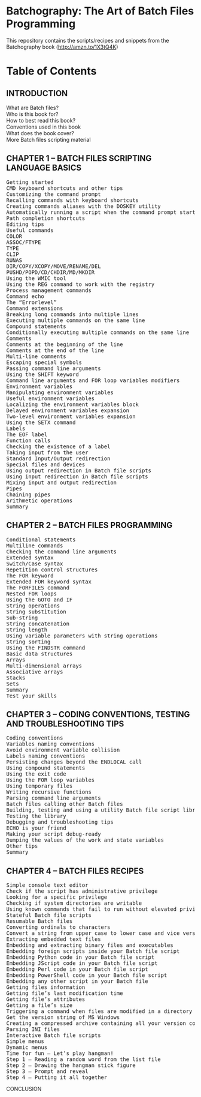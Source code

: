 # Batchography: The Art of Batch Files Programming

This repository contains the scripts/recipes and snippets from the Batchography book (http://amzn.to/1X3tQ4K)


# Table of Contents

## INTRODUCTION

What are Batch files?  
Who is this book for?  
How to best read this book?  
Conventions used in this book  
What does the book cover?  
More Batch files scripting material  
## CHAPTER 1 – BATCH FILES SCRIPTING LANGUAGE BASICS  
<pre>
Getting started  
CMD keyboard shortcuts and other tips  
Customizing the command prompt
Recalling commands with keyboard shortcuts
Creating commands aliases with the DOSKEY utility
Automatically running a script when the command prompt starts
Path completion shortcuts
Editing tips
Useful commands
COLOR
ASSOC/FTYPE
TYPE
CLIP
RUNAS
DIR/COPY/XCOPY/MOVE/RENAME/DEL
PUSHD/POPD/CD/CHDIR/MD/MKDIR
Using the WMIC tool
Using the REG command to work with the registry
Process management commands
Command echo
The “Errorlevel”
Command extensions
Breaking long commands into multiple lines
Executing multiple commands on the same line
Compound statements
Conditionally executing multiple commands on the same line
Comments
Comments at the beginning of the line
Comments at the end of the line
Multi-line comments
Escaping special symbols
Passing command line arguments
Using the SHIFT keyword
Command line arguments and FOR loop variables modifiers
Environment variables
Manipulating environment variables
Useful environment variables
Localizing the environment variables block
Delayed environment variables expansion
Two-level environment variables expansion
Using the SETX command
Labels
The EOF label
Function calls
Checking the existence of a label
Taking input from the user
Standard Input/Output redirection
Special files and devices
Using output redirection in Batch file scripts
Using input redirection in Batch file scripts
Mixing input and output redirection
Pipes
Chaining pipes
Arithmetic operations
Summary
</pre>
## CHAPTER 2 – BATCH FILES PROGRAMMING
<pre>
Conditional statements
Multiline commands
Checking the command line arguments
Extended syntax
Switch/Case syntax
Repetition control structures
The FOR keyword
Extended FOR keyword syntax
The FORFILES command
Nested FOR loops
Using the GOTO and IF
String operations
String substitution
Sub-string
String concatenation
String length
Using variable parameters with string operations
String sorting
Using the FINDSTR command
Basic data structures
Arrays
Multi-dimensional arrays
Associative arrays
Stacks
Sets
Summary
Test your skills
</pre>
## CHAPTER 3 – CODING CONVENTIONS, TESTING AND TROUBLESHOOTING TIPS
<pre>
Coding conventions
Variables naming conventions
Avoid environment variable collision
Labels naming conventions
Persisting changes beyond the ENDLOCAL call
Using compound statements
Using the exit code
Using the FOR loop variables
Using temporary files
Writing recursive functions
Parsing command line arguments
Batch files calling other Batch files
Building, testing and using a utility Batch file script library
Testing the library
Debugging and troubleshooting tips
ECHO is your friend
Making your script debug-ready
Dumping the values of the work and state variables
Other tips
Summary
</pre>
## CHAPTER 4 – BATCH FILES RECIPES
<pre>
Simple console text editor
Check if the script has administrative privilege
Looking for a specific privilege
Checking if system directories are writable
Using known commands that fail to run without elevated privileges
Stateful Batch file scripts
Resumable Batch files
Converting ordinals to characters
Convert a string from upper case to lower case and vice versa
Extracting embedded text files
Embedding and extracting binary files and executables
Embedding foreign scripts inside your Batch file script
Embedding Python code in your Batch file script
Embedding JScript code in your Batch file script
Embedding Perl code in your Batch file script
Embedding PowerShell code in your Batch file script
Embedding any other script in your Batch file
Getting files information
Getting file’s last modification time
Getting file’s attributes
Getting a file’s size
Triggering a command when files are modified in a directory
Get the version string of MS Windows
Creating a compressed archive containing all your version controlled source files
Parsing INI files
Interactive Batch file scripts
Simple menus
Dynamic menus
Time for fun – Let’s play hangman!
Step 1 – Reading a random word from the list file
Step 2 – Drawing the hangman stick figure
Step 3 – Prompt and reveal
Step 4 – Putting it all together
</pre>
CONCLUSION


